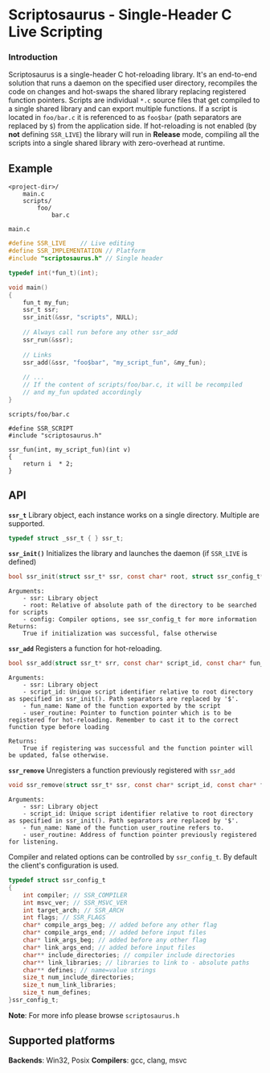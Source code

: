 # Scriptosaurus - Single-Header C Live Scripting

### Introduction
Scriptosaurus is a single-header C hot-reloading library. It's an end-to-end solution that runs a daemon on the specified user directory, recompiles the code on changes and hot-swaps the shared library replacing registered function pointers. 
Scripts are individual `*.c` source files that get compiled to a single shared library and can export multiple functions. If a script is located in `foo/bar.c` it is referenced to as `foo$bar` (path separators are replaced by `$`) from the application side. 
If hot-reloading is not enabled (by **not** defining `SSR_LIVE`) the library will run in **Release** mode, compiling all the scripts into a single shared library with zero-overhead at runtime.


## Example
```
<project-dir>/
    main.c
    scripts/
        foo/
            bar.c
```

`main.c`

```c
#define SSR_LIVE 	// Live editing
#define SSR_IMPLEMENTATION // Platform
#include "scriptosaurus.h" // Single header

typedef int(*fun_t)(int);

void main()
{
    fun_t my_fun;
    ssr_t ssr;
    ssr_init(&ssr, "scripts", NULL);
    
    // Always call run before any other ssr_add
	ssr_run(&ssr);
	
    // Links 
    ssr_add(&ssr, "foo$bar", "my_script_fun", &my_fun);
    
    // ...
    // If the content of scripts/foo/bar.c, it will be recompiled
    // and my_fun updated accordingly
}
```

`scripts/foo/bar.c`
```
#define SSR_SCRIPT
#include "scriptosaurus.h"

ssr_fun(int, my_script_fun)(int v)
{
    return i  * 2;
}
```

## API

**`ssr_t`** Library object, each instance works on a single directory. Multiple are supported.
```c
typedef struct _ssr_t { } ssr_t; 
``` 

**`ssr_init()`** Initializes the library and launches the daemon (if `SSR_LIVE` is defined)
```c
bool ssr_init(struct ssr_t* ssr, const char* root, struct ssr_config_t* config)
```
```
Arguments:
    - ssr: Library object
    - root: Relative of absolute path of the directory to be searched for scripts
    - config: Compiler options, see ssr_config_t for more information
Returns:
    True if initialization was successful, false otherwise 
```

**`ssr_add`** Registers a function for hot-reloading.
```c
bool ssr_add(struct ssr_t* srr, const char* script_id, const char* fun_name, ssr_func_t* user_routine)
```
```
Arguments:
    - ssr: Library object
    - script_id: Unique script identifier relative to root directory as specified in ssr_init(). Path separators are replaced by '$'.
    - fun_name: Name of the function exported by the script
    - user_routine: Pointer to function pointer which is to be registered for hot-reloading. Remember to cast it to the correct function type before loading

Returns:
    True if registering was successful and the function pointer will be updated, false otherwise.
```

**`ssr_remove`** Unregisters a function previously registered with `ssr_add`
```c
void ssr_remove(struct ssr_t* ssr, const char* script_id, const char* fun_name, ssr_func_t* user_routine)
```
```
Arguments:
    - ssr: Library object
    - script_id: Unique script identifier relative to root directory as specified in ssr_init(). Path separators are replaced by '$'.
    - fun_name: Name of the function user_routine refers to.
    - user_routine: Address of function pointer previously registered for listening.
```

Compiler and related options can be controlled by `ssr_config_t`. By default the client's configuration is used.

```c
typedef struct ssr_config_t
{
	int compiler; // SSR_COMPILER
	int msvc_ver; // SSR_MSVC_VER
	int target_arch; // SSR_ARCH
	int flags; // SSR_FLAGS
	char* compile_args_beg; // added before any other flag
	char* compile_args_end; // added before input files
	char* link_args_beg; // added before any other flag
	char* link_args_end; // added before input files
	char** include_directories; // compiler include directories
	char** link_libraries; // libraries to link to - absolute paths
	char** defines; // name=value strings
	size_t num_include_directories;
	size_t num_link_libraries;
	size_t num_defines;
}ssr_config_t;
```

**Note**: For more info please browse `scriptosaurus.h`

## Supported platforms

**Backends**: Win32, Posix
**Compilers**: gcc, clang, msvc
